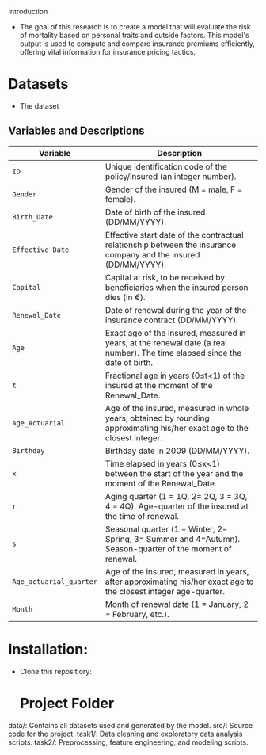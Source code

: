 Introduction
- The goal of this research is to create a model that will evaluate the risk of mortality based on personal traits and outside factors. This model's output is used to compute and compare insurance premiums efficiently, offering vital information for insurance pricing tactics.

# Datasets
- The dataset
  
## Variables and Descriptions

| Variable            | Description                                                                                                           |
|---------------------|-----------------------------------------------------------------------------------------------------------------------|
| `ID`                | Unique identification code of the policy/insured (an integer number).                                                 |
| `Gender`            | Gender of the insured (M = male, F = female).                                                                         |
| `Birth_Date`        | Date of birth of the insured (DD/MM/YYYY).                                                                             |
| `Effective_Date`    | Effective start date of the contractual relationship between the insurance company and the insured (DD/MM/YYYY).       |
| `Capital`           | Capital at risk, to be received by beneficiaries when the insured person dies (in €).                                  |
| `Renewal_Date`      | Date of renewal during the year of the insurance contract (DD/MM/YYYY).                                                |
| `Age`               | Exact age of the insured, measured in years, at the renewal date (a real number). The time elapsed since the date of birth. |
| `t`                 | Fractional age in years (0≤t<1) of the insured at the moment of the Renewal_Date.                                       |
| `Age_Actuarial`     | Age of the insured, measured in whole years, obtained by rounding approximating his/her exact age to the closest integer. |
| `Birthday`          | Birthday date in 2009 (DD/MM/YYYY).                                                                                    |
| `x`                 | Time elapsed in years (0≤x<1) between the start of the year and the moment of the Renewal_Date.                         |
| `r`                 | Aging quarter (1 = 1Q, 2= 2Q, 3 = 3Q, 4 = 4Q). Age-quarter of the insured at the time of renewal.                       |
| `s`                 | Seasonal quarter (1 = Winter, 2= Spring, 3= Summer and 4=Autumn). Season-quarter of the moment of renewal.             |
| `Age_actuarial_quarter` | Age of the insured, measured in years, after approximating his/her exact age to the closest integer age-quarter.     |
| `Month`             | Month of renewal date (1 = January, 2 = February, etc.).                                                               |

# Installation:
- Clone this repositiory:

  # Project Folder
data/: Contains all datasets used and generated by the model.
src/: Source code for the project.
task1/: Data cleaning and exploratory data analysis scripts.
task2/: Preprocessing, feature engineering, and modeling scripts.
